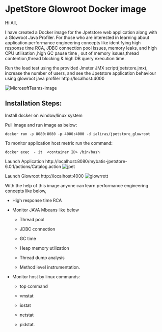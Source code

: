 # JpetStore Glowroot Docker image

Hi All, 

I have created a Docker image for the Jpetstore web application along with a Glowroot Java Profiler. For those who are interested in learning about application performance engineering concepts like identifying high response time RCA, JDBC connection pool issues, memory leaks, and high CPU utilisation ,high GC pause time , out of memory issues,thread contention,thread blocking & high DB query execution time.

Run the load test using the provided Jmeter JMX script(jpetstore.jmx), increase the number of users, and see the Jpetstore application behaviour using glowroot java profiler http://localhost:4000 


![MicrosoftTeams-image](https://user-images.githubusercontent.com/10634825/195361454-3e5e628d-4956-473c-9341-e4c43b949d91.png)



## Installation Steps: 

Install docker on window/linux system 

Pull image and run image as below: 

`docker run -p 8080:8080 -p 4000:4000 -d ialiras/jpetstore_glowroot`

To monitor application host metric run the command: 

`docker exec  - it  <container ID> /bin/bash`

Launch Application http://localhost:8080/mybatis-jpetstore-6.0.1/actions/Catalog.action ![jpet](https://user-images.githubusercontent.com/10634825/194901885-aeccb103-2508-44b5-ae0d-4945889b30bc.png)

Launch Glowroot http://localhost:4000 ![glowrrott](https://user-images.githubusercontent.com/10634825/194902433-27a5812c-2c15-4db8-8d09-8644fcfc6645.png)




With the help of this image anyone can learn performance engineering concepts like below, 

- High response time RCA 

- Monitor JAVA Mbeans like below 

  - Thread pool  

  - JDBC connection  

  - GC time  

  - Heap memory  utilization 

  - Thread dump analysis  

  - Method level instrumentation. 

- Monitor host by linux commands: 

  - top command  

  - vmstat  

  - iostat 

  - netstat  

  - pidstat. 

 

 

 

